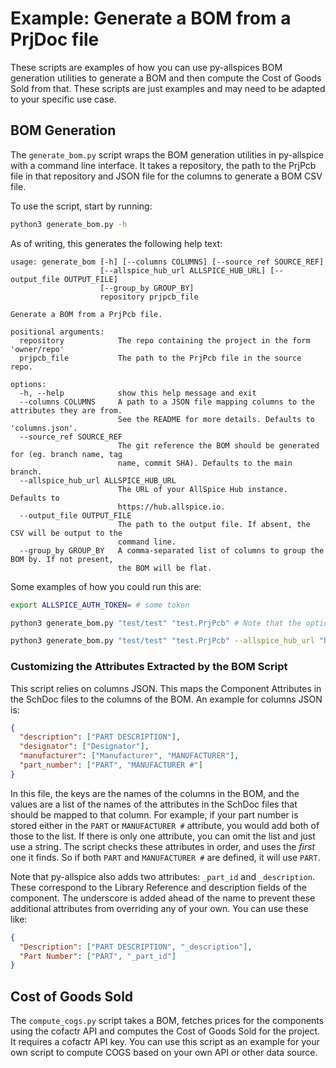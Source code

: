 # Example: Generate a BOM from a PrjDoc file

These scripts are examples of how you can use py-allspices BOM generation
utilities to generate a BOM and then compute the Cost of Goods Sold from that.
These scripts are just examples and may need to be adapted to your specific use
case.

## BOM Generation

The `generate_bom.py` script wraps the BOM generation utilities in py-allspice
with a command line interface. It takes a repository, the path to the PrjPcb
file in that repository and JSON file for the columns to generate a BOM CSV
file.

To use the script, start by running:

```bash
python3 generate_bom.py -h
```

As of writing, this generates the following help text:

```
usage: generate_bom [-h] [--columns COLUMNS] [--source_ref SOURCE_REF]
                    [--allspice_hub_url ALLSPICE_HUB_URL] [--output_file OUTPUT_FILE]
                    [--group_by GROUP_BY]
                    repository prjpcb_file

Generate a BOM from a PrjPcb file.

positional arguments:
  repository            The repo containing the project in the form 'owner/repo'
  prjpcb_file           The path to the PrjPcb file in the source repo.

options:
  -h, --help            show this help message and exit
  --columns COLUMNS     A path to a JSON file mapping columns to the attributes they are from.
                        See the README for more details. Defaults to 'columns.json'.
  --source_ref SOURCE_REF
                        The git reference the BOM should be generated for (eg. branch name, tag
                        name, commit SHA). Defaults to the main branch.
  --allspice_hub_url ALLSPICE_HUB_URL
                        The URL of your AllSpice Hub instance. Defaults to
                        https://hub.allspice.io.
  --output_file OUTPUT_FILE
                        The path to the output file. If absent, the CSV will be output to the
                        command line.
  --group_by GROUP_BY   A comma-separated list of columns to group the BOM by. If not present,
                        the BOM will be flat.
```

Some examples of how you could run this are:

```bash
export ALLSPICE_AUTH_TOKEN= # some token

python3 generate_bom.py "test/test" "test.PrjPcb" # Note that the options are not required!

python3 generate_bom.py "test/test" "test.PrjPcb" --allspice_hub_url "https://my.selfhosted.example.org" --output_file bom.csv
```

### Customizing the Attributes Extracted by the BOM Script

This script relies on columns JSON. This maps the Component Attributes in the
SchDoc files to the columns of the BOM. An example for columns JSON is:

```json
{
  "description": ["PART DESCRIPTION"],
  "designator": ["Designator"],
  "manufacturer": ["Manufacturer", "MANUFACTURER"],
  "part_number": ["PART", "MANUFACTURER #"]
}
```

In this file, the keys are the names of the columns in the BOM, and the values
are a list of the names of the attributes in the SchDoc files that should be
mapped to that column. For example, if your part number is stored either in the
`PART` or `MANUFACTURER #` attribute, you would add both of those to the list.
If there is only one attribute, you can omit the list and just use a string. The
script checks these attributes in order, and uses the _first_ one it finds. So
if both `PART` and `MANUFACTURER #` are defined, it will use `PART`.

Note that py-allspice also adds two attributes: `_part_id` and `_description`.
These correspond to the Library Reference and description fields of the
component. The underscore is added ahead of the name to prevent these additional
attributes from overriding any of your own. You can use these like:

```json
{
  "Description": ["PART DESCRIPTION", "_description"],
  "Part Number": ["PART", "_part_id"]
}
```

## Cost of Goods Sold

The `compute_cogs.py` script takes a BOM, fetches prices for the components
using the cofactr API and computes the Cost of Goods Sold for the project. It
requires a cofactr API key. You can use this script as an example for your own
script to compute COGS based on your own API or other data source.
